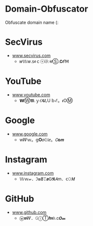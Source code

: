 # Domain-Obfuscator
Obfuscate domain name (:


# SecVirus
- www.secvirus.com
  - 𝑤𝕎𝘸.𝗌𝖊ｃⓥ𝗂𝚁𝒰Ⓢ.𝗖𝓞𝖬
  
# YouTube
- www.youtube.com
  - 𝗪Ⓦ𝖂.ｙ𝑂𝙐ₜＵｂℰ。𝖈OⓂ

# Google
- www.google.com
  - w𝑊ｗ。𝕘𝐎𝑜𝔾𝔩ⅇ。𝘊𝐨𝙢

# Instagram
- www.instagram.com
  - 𝕎ｗ𝓌．ℑ𝐧𝕾𝚃𝙖𝖦𝕽𝘈ⅿ．𝖼𝙾𝑴


# GitHub
- www.github.com
  - ⓦ𝖜𝑊．𝙶ⓘⓉ𝒉𝖚𝔟.c𝙊𝓶
